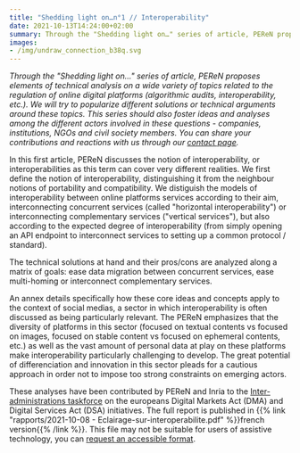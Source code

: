 ```yaml
---
title: "Shedding light on…n°1 // Interoperability"
date: 2021-10-13T14:24:00+02:00
summary: Through the "Shedding light on…" series of article, PEReN proposes elements of technical analysis on a wide variety of topics related to the regulation of online digital platforms. In this first article, PEReN discusses the notion of interoperability and the forms and degrees this notion can cover.
images:
- /img/undraw_connection_b38q.svg
---
```


_Through the "Shedding light on…" series of article, PEReN proposes elements of technical analysis on a wide variety of topics related to the regulation of online digital platforms (algorithmic audits, interoperability, etc.). We will try to popularize different solutions or technical arguments around these topics. This series should also foster ideas and analyses among the different actors involved in these questions - companies, institutions, NGOs and civil society members. You can share your contributions and reactions with us through our [contact page](https://www.peren.gouv.fr/en/contact/)._

In this first article, PEReN discusses the notion of interoperability, or interoperabilities as this term can cover very different realities. We first define the notion of interoperability, distinguishing it from the neighbour notions of portability and compatibility. We distiguish the models of interoperability between online platforms services according to their aim, interconnecting concurrent services (called "horizontal interoperability") or interconnecting complementary services ("vertical services"), but also according to the expected degree of interoperability (from simply opening an API endpoint to interconnect services to setting up a common protocol / standard).

The technical solutions at hand and their pros/cons are analyzed along a matrix of goals: ease data migration between concurrent services, ease multi-homing or interconnect complementary services.

An annex details specifically how these core ideas and concepts apply to the context of social medias, a sector in which interoperability is often discussed as being particularly relevant. The PEReN emphasizes that the diversity of platforms in this sector (focused on textual contents vs focused on images, focused on stable content vs focused on ephemeral contents, etc.) as well as the vast amount of personal data at play on these platforms make interoperability particularly challenging to develop. The great potential of differenciation and innovation in this sector pleads for a cautious approach in order not to impose too strong constraints on emerging actors.

These analyses have been contributed by PEReN and Inria to the [Inter-administrations taskforce](https://www.youtube.com/watch?v=OBHdpn5IJVo) on the europeans Digital Markets Act (DMA) and Digital Services Act (DSA) initiatives. The full report is published in {{% link "rapports/2021-10-08 - Eclairage-sur-interoperabilite.pdf" %}}french version{{% /link %}}. This file may not be suitable for users of assistive technology, you can [request an accessible format](https://www.peren.gouv.fr/en/contact/).

